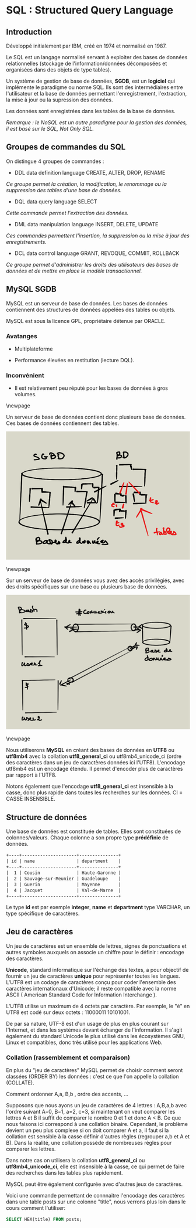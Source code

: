# SQL : Structured Query Language

## Introduction

Développé initialement par IBM, créé en 1974 et normalisé en 1987.

Le SQL est un langage normalisé servant à exploiter des bases de données relationnelles (stockage de l'information/données décomposées et organisées dans des objets de type tables).

Un système de gestion de base de données, **SGDB**, est un **logiciel** qui implémente le paradigme ou norme SQL. Ils sont des intermédiaires entre l'utilisateur et la base de données permettant l'enregistrement, l'extraction, la mise à jour ou la supression des données.

Les données sont enregistrées dans les tables de la base de données.

*Remarque : le NoSQL est un autre paradigme pour la gestion des données, il est basé sur le SQL, Not Only SQL.*


## Groupes de commandes du SQL

On distingue 4 groupes de commandes :

- DDL data definition language
CREATE, ALTER, DROP, RENAME

*Ce groupe permet la création, la modification, le renommage ou la suppression des tables d'une base de données.*

- DQL data query language
SELECT

*Cette commande permet l'extraction des données.*

- DML data manipulation language
INSERT, DELETE, UPDATE

*Ces commandes permettent l'insertion, la suppression ou la mise à jour des enregistrements.*

- DCL data control language
GRANT, REVOQUE, COMMIT, ROLLBACK

*Ce groupe permet d'administrer les droits des utilisateurs des bases de données et de mettre en place le modèle transactionnel.*

## MySQL SGDB

MySQL est un serveur de base de données. Les bases de données contiennent des structures de données appelées des tables ou objets.

MySQL est sous la licence GPL, propriétaire détenue par ORACLE.

### Avatanges

- Multiplateforme

- Performance élevées en restitution (lecture DQL).

### Inconvénient

- Il est relativement peu réputé pour les bases de données à gros volumes.

\newpage

Un serveur de base de données contient donc plusieurs base de données. Ces bases de données contiennent des tables.

![sgdb](../images/sgbd.png)

\newpage

Sur un serveur de base de données vous avez des accès privilégiés, avec des droits spécifiques sur une base ou plusieurs base de données.

![sgdb](../images/connect.png)

\newpage

Nous utiliserons **MySQL** en créant des bases de données en **UTF8** ou **utf8mb4** avec la collation **utf8_general_ci**  ou utf8mb4_unicode_ci (ordre des caractères dans un jeu de caractères données ici l'UTF8). L'encodage utf8mb4 est un encodage étendu. Il permet d'encoder plus de caractères par rapport à l'UTF8.

Notons également que l'encodage **utf8_general_ci** est insensible à la casse, donc plus rapide dans toutes les recherches sur les données. CI = CASSE INSENSIBLE.

## Structure de données

Une base de données est constituée de tables. Elles sont constituées de colonnes/valeurs. Chaque colonne a son propre type **prédéfinie** de données.

```text
+----+---------------------+---------------+
| id | name                | department    |
+----+---------------------+---------------+
|  1 | Cousin              | Haute-Garonne |
|  2 | Sauvage-sur-Meunier | Guadeloupe    |
|  3 | Guerin              | Mayenne       |
|  4 | Jacquet             | Val-de-Marne  |
+----+---------------------+---------------+
```

Le type **id** est par exemple **integer**, **name** et **department** type VARCHAR, un type spécifique de caractères.

## Jeu de caractères

Un jeu de caractères est un ensemble de lettres, signes de ponctuations et autres symboles auxquels on associe un chiffre pour le définir : encodage des caractères.

**Unicode**, standard informatique sur l'échange des textes, a pour objectif de fournir un jeu de caractères **unique** pour représenter toutes les langues. L'UTF8 est un codage de caractères conçu pour coder l'ensemble des caractères internationaux d'Unicode; il reste compatible avec la norme ASCII ( American Standard Code for Information Interchange ).

L'UTF8 utilise un maximum de 4 octets par caractère. Par exemple, le "é" en UTF8 est codé sur deux octets : 11000011 10101001.

De par sa nature, UTF-8 est d'un usage de plus en plus courant sur l'Internet, et dans les systèmes devant échanger de l'information. Il s'agit également du standard Unicode le plus utilisé dans les écosystèmes GNU, Linux et compatibles, donc très utilisé pour les applications Web.

### Collation (rassemblement et comparaison)

En plus du "jeu de caractères" MySQL permet de choisir comment seront classées (ORDER BY) les données : c'est ce que l'on appelle la collation (COLLATE).

Comment ordonner A,a, B,b , ordre des accents, ...

Supposons que nous ayons un jeu de caractères de 4 lettres : A,B,a,b avec l'ordre suivant A=0, B=1, a=2, c=3, si maintenant on veut comparer les lettres A et B il suffit de comparer le nombre 0 et 1 et donc A < B. Ce que nous faisons ici correspond à une collation binaire. Cependant, le problème devient un peu plus complexe si on doit comparer A et a, il faut si la collation est sensible à la casse définir d'autres règles (regrouper a,b et A et B). Dans la réalité, une collation possède de nombreuses règles pour comparer les lettres.

Dans notre cas on utilisera la collation **utf8_general_ci** ou **utf8mb4_unicode_ci**, elle est insensible à la casse, ce qui permet de faire des recherches dans les tables plus rapidement.

MySQL peut être également configurée avec d'autres jeux de caractères.

Voici une commande permettant de connnaitre l'encodage des caractères dans une table posts sur une colonne "title", nous verrons plus loin dans le cours comment l'utiliser:

```sql
SELECT HEX(title) FROM posts;
```
